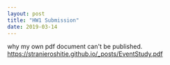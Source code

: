 ```yaml
---
layout: post
title: "HW1 Submission"
date: 2019-03-14
---
```

why my own pdf document can't be published.
https://stranieroshitie.github.io/_posts/EventStudy.pdf

